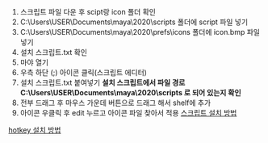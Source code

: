 1. 스크립트 파일 다운 후 scipt랑 icon 폴더 확인
2. C:\Users\USER\Documents\maya\2020\scripts 폴더에 script 파일 넣기
3. C:\Users\USER\Documents\maya\2020\prefs\icons 폴더에 icon.bmp 파일 넣기
4. 설치 스크립트.txt 확인
5. 마야 열기
6. 우측 하단 (;) 아이콘 클릭(스크립트 에디터)
7. 설치 스크립트.txt 붙여넣기 **설치 스크립트에서 파일 경로 C:\Users\USER\Documents\maya\2020\scripts 로 되어 있는지 확인**
8. 전부 드래그 후 마우스 가운데 버튼으로 드래그 해서 shelf에 추가
9. 아이콘 우클릭 후 edit 누르고 아이콘 파일 찾아서 적용
[스크립트 설치 방법](https://youtu.be/87PV_DtLaHo)


[hotkey 설치 방법](https://blog.naver.com/PostView.naver?isHttpsRedirect=true&blogId=zinblue&logNo=221305339226)
